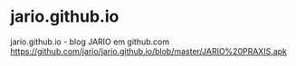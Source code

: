 # jario.github.io
jario.github.io - blog JARIO em github.com
https://github.com/jario/jario.github.io/blob/master/JARIO%20PRAXIS.apk
